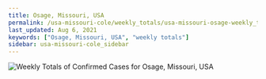 ```yaml
---
title: Osage, Missouri, USA
permalink: /usa-missouri-cole/weekly_totals/usa-missouri-osage-weekly_totals.html
last_updated: Aug 6, 2021
keywords: ["Osage, Missouri, USA", "weekly totals"]
sidebar: usa-missouri-cole_sidebar
---
```


![Weekly Totals of Confirmed Cases for Osage, Missouri, USA](/covid_tracker/images/graphs/usa-missouri-osage-weekly_totals_graph.png)
